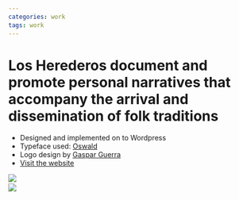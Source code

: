 ```yaml
---
categories: work
tags: work
---
```


# Los Herederos document and promote personal narratives that accompany the arrival and dissemination of folk traditions

* Designed and implemented on to Wordpress
* Typeface used: [Oswald](https://fonts.google.com/specimen/Oswald)
* Logo design by [Gaspar Guerra](http://gasparguerra.nyc/los-herederos/)
* [Visit the website](http://losherederos.org)

<div class="screenshot screenshot-combo">
  <div class="screenshot-chrome">
    <img src="/assets/losherederos-screenshot-1.jpg" srcset="/assets/losherederos-screenshot-1.jpg 1x, /assets/losherederos-screenshot-1@2x.jpg 2x">
  </div>
  <div class="screenshot-mobile">
    <img src="/assets/losherederos-screenshot-2.jpg" srcset="/assets/losherederos-screenshot-2.jpg 1x, /assets/losherederos-screenshot-2@2x.jpg 2x">
  </div>
</div>
